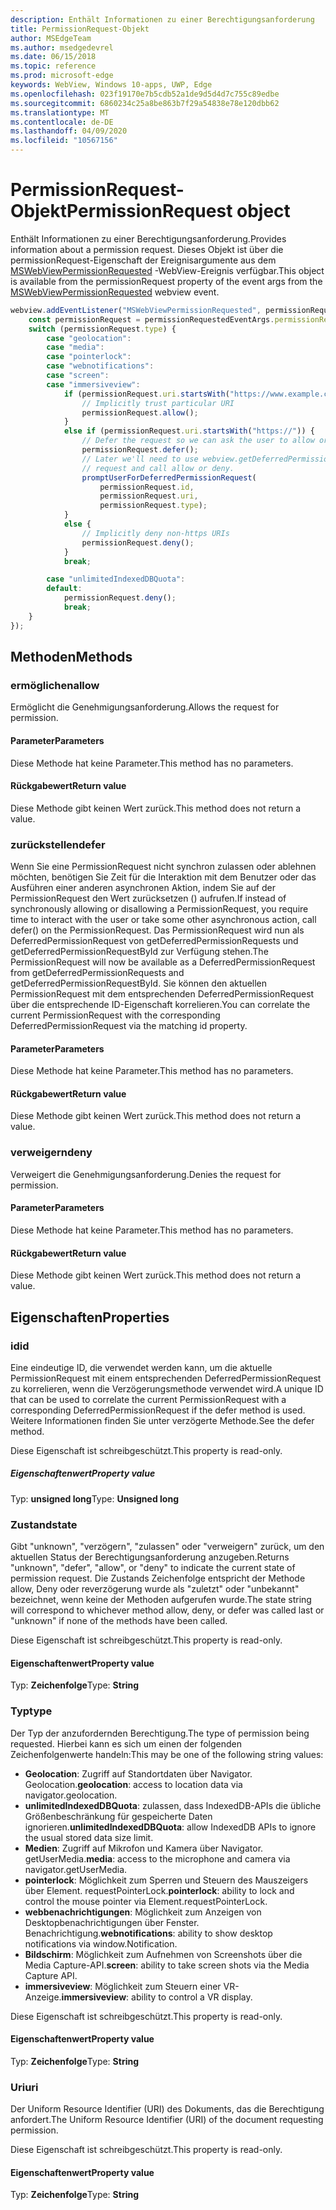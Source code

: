 ```yaml
---
description: Enthält Informationen zu einer Berechtigungsanforderung
title: PermissionRequest-Objekt
author: MSEdgeTeam
ms.author: msedgedevrel
ms.date: 06/15/2018
ms.topic: reference
ms.prod: microsoft-edge
keywords: WebView, Windows 10-apps, UWP, Edge
ms.openlocfilehash: 023f19170e7b5cdb52a1de9d5d4d7c755c89edbe
ms.sourcegitcommit: 6860234c25a8be863b7f29a54838e78e120dbb62
ms.translationtype: MT
ms.contentlocale: de-DE
ms.lasthandoff: 04/09/2020
ms.locfileid: "10567156"
---
```

# <span data-ttu-id="139ab-104">PermissionRequest-Objekt</span><span class="sxs-lookup"><span data-stu-id="139ab-104">PermissionRequest object</span></span>

<span data-ttu-id="139ab-105">Enthält Informationen zu einer Berechtigungsanforderung.</span><span class="sxs-lookup"><span data-stu-id="139ab-105">Provides information about a permission request.</span></span> <span data-ttu-id="139ab-106">Dieses Objekt ist über die permissionRequest-Eigenschaft der Ereignisargumente aus dem [MSWebViewPermissionRequested](../webview.md#mswebviewpermissionrequested) -WebView-Ereignis verfügbar.</span><span class="sxs-lookup"><span data-stu-id="139ab-106">This object is available from the permissionRequest property of the event args from the [MSWebViewPermissionRequested](../webview.md#mswebviewpermissionrequested) webview event.</span></span>

```js
webview.addEventListener("MSWebViewPermissionRequested", permissionRequestedEventArgs => {
    const permissionRequest = permissionRequestedEventArgs.permissionRequest;
    switch (permissionRequest.type) {
        case "geolocation":
        case "media":
        case "pointerlock":
        case "webnotifications":
        case "screen":
        case "immersiveview":
            if (permissionRequest.uri.startsWith("https://www.example.com/")) {
                // Implicitly trust particular URI
                permissionRequest.allow();
            }
            else if (permissionRequest.uri.startsWith("https://")) {
                // Defer the request so we can ask the user to allow or deny the request
                permissionRequest.defer();
                // Later we'll need to use webview.getDeferredPermissionRequestById for this
                // request and call allow or deny.
                promptUserForDeferredPermissionRequest(
                    permissionRequest.id,
                    permissionRequest.uri,
                    permissionRequest.type);
            }
            else {
                // Implicitly deny non-https URIs
                permissionRequest.deny();
            }
            break;

        case "unlimitedIndexedDBQuota":
        default:
            permissionRequest.deny();
            break;
    }
});
```

## <span data-ttu-id="139ab-107">Methoden</span><span class="sxs-lookup"><span data-stu-id="139ab-107">Methods</span></span>

### <span data-ttu-id="139ab-108">ermöglichen</span><span class="sxs-lookup"><span data-stu-id="139ab-108">allow</span></span>

<span data-ttu-id="139ab-109">Ermöglicht die Genehmigungsanforderung.</span><span class="sxs-lookup"><span data-stu-id="139ab-109">Allows the request for permission.</span></span>

#### <span data-ttu-id="139ab-110">Parameter</span><span class="sxs-lookup"><span data-stu-id="139ab-110">Parameters</span></span>

<span data-ttu-id="139ab-111">Diese Methode hat keine Parameter.</span><span class="sxs-lookup"><span data-stu-id="139ab-111">This method has no parameters.</span></span>

#### <span data-ttu-id="139ab-112">Rückgabewert</span><span class="sxs-lookup"><span data-stu-id="139ab-112">Return value</span></span>

<span data-ttu-id="139ab-113">Diese Methode gibt keinen Wert zurück.</span><span class="sxs-lookup"><span data-stu-id="139ab-113">This method does not return a value.</span></span>

### <span data-ttu-id="139ab-114">zurückstellen</span><span class="sxs-lookup"><span data-stu-id="139ab-114">defer</span></span>

<span data-ttu-id="139ab-115">Wenn Sie eine PermissionRequest nicht synchron zulassen oder ablehnen möchten, benötigen Sie Zeit für die Interaktion mit dem Benutzer oder das Ausführen einer anderen asynchronen Aktion, indem Sie auf der PermissionRequest den Wert zurücksetzen () aufrufen.</span><span class="sxs-lookup"><span data-stu-id="139ab-115">If instead of synchronously allowing or disallowing a PermissionRequest, you require time to interact with the user or take some other asynchronous action, call defer() on the PermissionRequest.</span></span> <span data-ttu-id="139ab-116">Das PermissionRequest wird nun als DeferredPermissionRequest von getDeferredPermissionRequests und getDeferredPermissionRequestById zur Verfügung stehen.</span><span class="sxs-lookup"><span data-stu-id="139ab-116">The PermissionRequest will now be available as a DeferredPermissionRequest from getDeferredPermissionRequests and getDeferredPermissionRequestById.</span></span> <span data-ttu-id="139ab-117">Sie können den aktuellen PermissionRequest mit dem entsprechenden DeferredPermissionRequest über die entsprechende ID-Eigenschaft korrelieren.</span><span class="sxs-lookup"><span data-stu-id="139ab-117">You can correlate the current PermissionRequest with the corresponding DeferredPermissionRequest via the matching id property.</span></span>

#### <span data-ttu-id="139ab-118">Parameter</span><span class="sxs-lookup"><span data-stu-id="139ab-118">Parameters</span></span>

<span data-ttu-id="139ab-119">Diese Methode hat keine Parameter.</span><span class="sxs-lookup"><span data-stu-id="139ab-119">This method has no parameters.</span></span>

#### <span data-ttu-id="139ab-120">Rückgabewert</span><span class="sxs-lookup"><span data-stu-id="139ab-120">Return value</span></span>

<span data-ttu-id="139ab-121">Diese Methode gibt keinen Wert zurück.</span><span class="sxs-lookup"><span data-stu-id="139ab-121">This method does not return a value.</span></span>

### <span data-ttu-id="139ab-122">verweigern</span><span class="sxs-lookup"><span data-stu-id="139ab-122">deny</span></span>

<span data-ttu-id="139ab-123">Verweigert die Genehmigungsanforderung.</span><span class="sxs-lookup"><span data-stu-id="139ab-123">Denies the request for permission.</span></span>

#### <span data-ttu-id="139ab-124">Parameter</span><span class="sxs-lookup"><span data-stu-id="139ab-124">Parameters</span></span>

<span data-ttu-id="139ab-125">Diese Methode hat keine Parameter.</span><span class="sxs-lookup"><span data-stu-id="139ab-125">This method has no parameters.</span></span>

#### <span data-ttu-id="139ab-126">Rückgabewert</span><span class="sxs-lookup"><span data-stu-id="139ab-126">Return value</span></span>

<span data-ttu-id="139ab-127">Diese Methode gibt keinen Wert zurück.</span><span class="sxs-lookup"><span data-stu-id="139ab-127">This method does not return a value.</span></span>

## <span data-ttu-id="139ab-128">Eigenschaften</span><span class="sxs-lookup"><span data-stu-id="139ab-128">Properties</span></span>

### <span data-ttu-id="139ab-129">id</span><span class="sxs-lookup"><span data-stu-id="139ab-129">id</span></span>

<span data-ttu-id="139ab-130">Eine eindeutige ID, die verwendet werden kann, um die aktuelle PermissionRequest mit einem entsprechenden DeferredPermissionRequest zu korrelieren, wenn die Verzögerungsmethode verwendet wird.</span><span class="sxs-lookup"><span data-stu-id="139ab-130">A unique ID that can be used to correlate the current PermissionRequest with a corresponding DeferredPermissionRequest if the defer method is used.</span></span> <span data-ttu-id="139ab-131">Weitere Informationen finden Sie unter verzögerte Methode.</span><span class="sxs-lookup"><span data-stu-id="139ab-131">See the defer method.</span></span>

<span data-ttu-id="139ab-132">Diese Eigenschaft ist schreibgeschützt.</span><span class="sxs-lookup"><span data-stu-id="139ab-132">This property is read-only.</span></span>

##### <span data-ttu-id="139ab-133">Eigenschaftenwert</span><span class="sxs-lookup"><span data-stu-id="139ab-133">Property value</span></span>

<span data-ttu-id="139ab-134">Typ: **unsigned long**</span><span class="sxs-lookup"><span data-stu-id="139ab-134">Type: **Unsigned long**</span></span>

### <span data-ttu-id="139ab-135">Zustand</span><span class="sxs-lookup"><span data-stu-id="139ab-135">state</span></span>

<span data-ttu-id="139ab-136">Gibt "unknown", "verzögern", "zulassen" oder "verweigern" zurück, um den aktuellen Status der Berechtigungsanforderung anzugeben.</span><span class="sxs-lookup"><span data-stu-id="139ab-136">Returns "unknown", "defer", "allow", or "deny" to indicate the current state of permission request.</span></span> <span data-ttu-id="139ab-137">Die Zustands Zeichenfolge entspricht der Methode allow, Deny oder reverzögerung wurde als "zuletzt" oder "unbekannt" bezeichnet, wenn keine der Methoden aufgerufen wurde.</span><span class="sxs-lookup"><span data-stu-id="139ab-137">The state string will correspond to whichever method allow, deny, or defer was called last or "unknown" if none of the methods have been called.</span></span>

<span data-ttu-id="139ab-138">Diese Eigenschaft ist schreibgeschützt.</span><span class="sxs-lookup"><span data-stu-id="139ab-138">This property is read-only.</span></span>

#### <span data-ttu-id="139ab-139">Eigenschaftenwert</span><span class="sxs-lookup"><span data-stu-id="139ab-139">Property value</span></span>

<span data-ttu-id="139ab-140">Typ: **Zeichenfolge**</span><span class="sxs-lookup"><span data-stu-id="139ab-140">Type: **String**</span></span>

### <span data-ttu-id="139ab-141">Typ</span><span class="sxs-lookup"><span data-stu-id="139ab-141">type</span></span>

<span data-ttu-id="139ab-142">Der Typ der anzufordernden Berechtigung.</span><span class="sxs-lookup"><span data-stu-id="139ab-142">The type of permission being requested.</span></span> <span data-ttu-id="139ab-143">Hierbei kann es sich um einen der folgenden Zeichenfolgenwerte handeln:</span><span class="sxs-lookup"><span data-stu-id="139ab-143">This may be one of the following string values:</span></span>

- <span data-ttu-id="139ab-144">**Geolocation**: Zugriff auf Standortdaten über Navigator. Geolocation.</span><span class="sxs-lookup"><span data-stu-id="139ab-144">**geolocation**: access to location data via navigator.geolocation.</span></span>
- <span data-ttu-id="139ab-145">**unlimitedIndexedDBQuota**: zulassen, dass IndexedDB-APIs die übliche Größenbeschränkung für gespeicherte Daten ignorieren.</span><span class="sxs-lookup"><span data-stu-id="139ab-145">**unlimitedIndexedDBQuota**: allow IndexedDB APIs to ignore the usual stored data size limit.</span></span>
- <span data-ttu-id="139ab-146">**Medien**: Zugriff auf Mikrofon und Kamera über Navigator. getUserMedia.</span><span class="sxs-lookup"><span data-stu-id="139ab-146">**media**: access to the microphone and camera via navigator.getUserMedia.</span></span>
- <span data-ttu-id="139ab-147">**pointerlock**: Möglichkeit zum Sperren und Steuern des Mauszeigers über Element. requestPointerLock.</span><span class="sxs-lookup"><span data-stu-id="139ab-147">**pointerlock**: ability to lock and control the mouse pointer via Element.requestPointerLock.</span></span>
- <span data-ttu-id="139ab-148">**webbenachrichtigungen**: Möglichkeit zum Anzeigen von Desktopbenachrichtigungen über Fenster. Benachrichtigung.</span><span class="sxs-lookup"><span data-stu-id="139ab-148">**webnotifications**: ability to show desktop notifications via window.Notification.</span></span>
- <span data-ttu-id="139ab-149">**Bildschirm**: Möglichkeit zum Aufnehmen von Screenshots über die Media Capture-API.</span><span class="sxs-lookup"><span data-stu-id="139ab-149">**screen**: ability to take screen shots via the Media Capture API.</span></span>
- <span data-ttu-id="139ab-150">**immersiveview**: Möglichkeit zum Steuern einer VR-Anzeige.</span><span class="sxs-lookup"><span data-stu-id="139ab-150">**immersiveview**: ability to control a VR display.</span></span>

<span data-ttu-id="139ab-151">Diese Eigenschaft ist schreibgeschützt.</span><span class="sxs-lookup"><span data-stu-id="139ab-151">This property is read-only.</span></span>

#### <span data-ttu-id="139ab-152">Eigenschaftenwert</span><span class="sxs-lookup"><span data-stu-id="139ab-152">Property value</span></span>

<span data-ttu-id="139ab-153">Typ: **Zeichenfolge**</span><span class="sxs-lookup"><span data-stu-id="139ab-153">Type: **String**</span></span>

### <span data-ttu-id="139ab-154">Uri</span><span class="sxs-lookup"><span data-stu-id="139ab-154">uri</span></span>

<span data-ttu-id="139ab-155">Der Uniform Resource Identifier (URI) des Dokuments, das die Berechtigung anfordert.</span><span class="sxs-lookup"><span data-stu-id="139ab-155">The Uniform Resource Identifier (URI) of the document requesting permission.</span></span>

<span data-ttu-id="139ab-156">Diese Eigenschaft ist schreibgeschützt.</span><span class="sxs-lookup"><span data-stu-id="139ab-156">This property is read-only.</span></span>

#### <span data-ttu-id="139ab-157">Eigenschaftenwert</span><span class="sxs-lookup"><span data-stu-id="139ab-157">Property value</span></span>

<span data-ttu-id="139ab-158">Typ: **Zeichenfolge**</span><span class="sxs-lookup"><span data-stu-id="139ab-158">Type: **String**</span></span>
